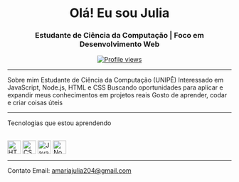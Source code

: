 <h1 align="center">Olá! Eu sou Julia</h1>
<h3 align="center">Estudante de Ciência da Computação | Foco em Desenvolvimento Web</h3>

<p align="center">
  <a href="https://github.com/seu-usuario">
    <img src="https://komarev.com/ghpvc/?username=seu-usuario&style=flat-square" alt="Profile views" />
  </a>
</p>

---

Sobre mim
Estudante de Ciência da Computação (UNIPÊ)
Interessado em JavaScript, Node.js, HTML e CSS
Buscando oportunidades para aplicar e expandir meus conhecimentos em projetos reais
Gosto de aprender, codar e criar coisas úteis

---

Tecnologias que estou aprendendo
<div style="display: inline_block"><br>
  <img align="center" alt="HTML5" height="30" src="https://cdn.jsdelivr.net/gh/devicons/devicon/icons/html5/html5-original.svg" />
  <img align="center" alt="CSS3" height="30" src="https://cdn.jsdelivr.net/gh/devicons/devicon/icons/css3/css3-original.svg" />
  <img align="center" alt="JavaScript" height="30" src="https://cdn.jsdelivr.net/gh/devicons/devicon/icons/javascript/javascript-original.svg" />
  <img align="center" alt="Node.js" height="30" src="https://cdn.jsdelivr.net/gh/devicons/devicon/icons/nodejs/nodejs-original.svg" />
</div>

---

Contato
Email: amariajulia204@gmail.com

